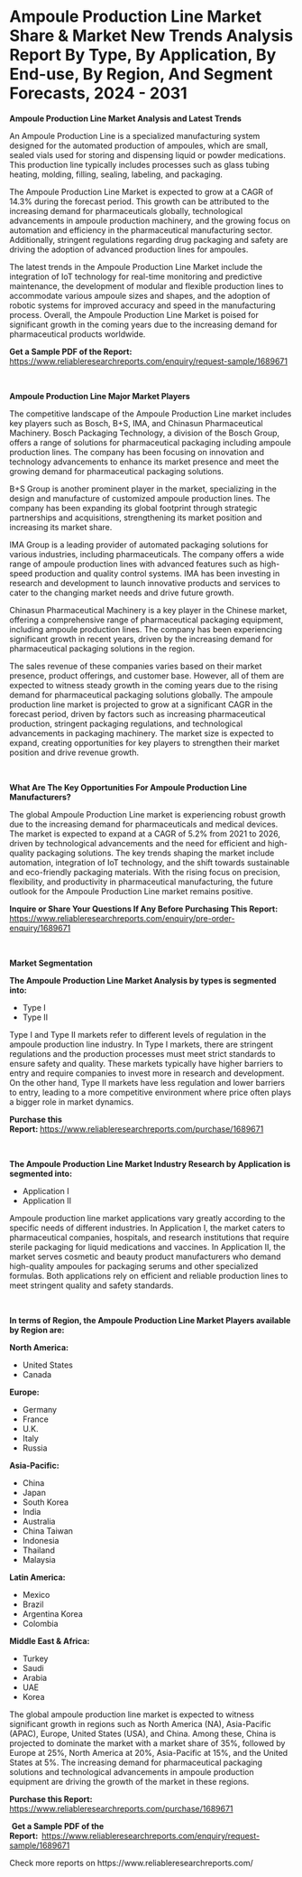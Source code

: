 <p><h1>Ampoule Production Line Market Share & Market New Trends Analysis Report By Type, By Application, By End-use, By Region, And Segment Forecasts, 2024 - 2031</h1></p><p><strong>Ampoule Production Line Market Analysis and Latest Trends</strong></p>
<p><p>An Ampoule Production Line is a specialized manufacturing system designed for the automated production of ampoules, which are small, sealed vials used for storing and dispensing liquid or powder medications. This production line typically includes processes such as glass tubing heating, molding, filling, sealing, labeling, and packaging.</p><p>The Ampoule Production Line Market is expected to grow at a CAGR of 14.3% during the forecast period. This growth can be attributed to the increasing demand for pharmaceuticals globally, technological advancements in ampoule production machinery, and the growing focus on automation and efficiency in the pharmaceutical manufacturing sector. Additionally, stringent regulations regarding drug packaging and safety are driving the adoption of advanced production lines for ampoules.</p><p>The latest trends in the Ampoule Production Line Market include the integration of IoT technology for real-time monitoring and predictive maintenance, the development of modular and flexible production lines to accommodate various ampoule sizes and shapes, and the adoption of robotic systems for improved accuracy and speed in the manufacturing process. Overall, the Ampoule Production Line Market is poised for significant growth in the coming years due to the increasing demand for pharmaceutical products worldwide.</p></p>
<p><strong>Get a Sample PDF of the Report:&nbsp;</strong> <a href="https://www.reliableresearchreports.com/enquiry/request-sample/1689671">https://www.reliableresearchreports.com/enquiry/request-sample/1689671</a></p>
<p>&nbsp;</p>
<p><strong>Ampoule Production Line Major Market Players</strong></p>
<p><p>The competitive landscape of the Ampoule Production Line market includes key players such as Bosch, B+S, IMA, and Chinasun Pharmaceutical Machinery. Bosch Packaging Technology, a division of the Bosch Group, offers a range of solutions for pharmaceutical packaging including ampoule production lines. The company has been focusing on innovation and technology advancements to enhance its market presence and meet the growing demand for pharmaceutical packaging solutions.</p><p>B+S Group is another prominent player in the market, specializing in the design and manufacture of customized ampoule production lines. The company has been expanding its global footprint through strategic partnerships and acquisitions, strengthening its market position and increasing its market share.</p><p>IMA Group is a leading provider of automated packaging solutions for various industries, including pharmaceuticals. The company offers a wide range of ampoule production lines with advanced features such as high-speed production and quality control systems. IMA has been investing in research and development to launch innovative products and services to cater to the changing market needs and drive future growth.</p><p>Chinasun Pharmaceutical Machinery is a key player in the Chinese market, offering a comprehensive range of pharmaceutical packaging equipment, including ampoule production lines. The company has been experiencing significant growth in recent years, driven by the increasing demand for pharmaceutical packaging solutions in the region.</p><p>The sales revenue of these companies varies based on their market presence, product offerings, and customer base. However, all of them are expected to witness steady growth in the coming years due to the rising demand for pharmaceutical packaging solutions globally. The ampoule production line market is projected to grow at a significant CAGR in the forecast period, driven by factors such as increasing pharmaceutical production, stringent packaging regulations, and technological advancements in packaging machinery. The market size is expected to expand, creating opportunities for key players to strengthen their market position and drive revenue growth.</p></p>
<p>&nbsp;</p>
<p><strong>What Are The Key Opportunities For Ampoule Production Line Manufacturers?</strong></p>
<p><p>The global Ampoule Production Line market is experiencing robust growth due to the increasing demand for pharmaceuticals and medical devices. The market is expected to expand at a CAGR of 5.2% from 2021 to 2026, driven by technological advancements and the need for efficient and high-quality packaging solutions. The key trends shaping the market include automation, integration of IoT technology, and the shift towards sustainable and eco-friendly packaging materials. With the rising focus on precision, flexibility, and productivity in pharmaceutical manufacturing, the future outlook for the Ampoule Production Line market remains positive.</p></p>
<p><strong>Inquire or Share Your Questions If Any Before Purchasing This Report:</strong> <a href="https://www.reliableresearchreports.com/enquiry/pre-order-enquiry/1689671">https://www.reliableresearchreports.com/enquiry/pre-order-enquiry/1689671</a></p>
<p>&nbsp;</p>
<p><strong>Market Segmentation</strong></p>
<p><strong>The Ampoule Production Line Market Analysis by types is segmented into:</strong></p>
<p><ul><li>Type I</li><li>Type II</li></ul></p>
<p><p>Type I and Type II markets refer to different levels of regulation in the ampoule production line industry. In Type I markets, there are stringent regulations and the production processes must meet strict standards to ensure safety and quality. These markets typically have higher barriers to entry and require companies to invest more in research and development. On the other hand, Type II markets have less regulation and lower barriers to entry, leading to a more competitive environment where price often plays a bigger role in market dynamics.</p></p>
<p><strong>Purchase this Report:&nbsp;</strong><a href="https://www.reliableresearchreports.com/purchase/1689671">https://www.reliableresearchreports.com/purchase/1689671</a></p>
<p>&nbsp;</p>
<p><strong>The Ampoule Production Line Market Industry Research by Application is segmented into:</strong></p>
<p><ul><li>Application I</li><li>Application II</li></ul></p>
<p><p>Ampoule production line market applications vary greatly according to the specific needs of different industries. In Application I, the market caters to pharmaceutical companies, hospitals, and research institutions that require sterile packaging for liquid medications and vaccines. In Application II, the market serves cosmetic and beauty product manufacturers who demand high-quality ampoules for packaging serums and other specialized formulas. Both applications rely on efficient and reliable production lines to meet stringent quality and safety standards.</p></p>
<p>&nbsp;</p>
<p><strong>In terms of Region, the Ampoule Production Line Market Players available by Region are:</strong></p>
<p>
    <p> <strong> North America: </strong>
        <ul>
            <li>United States</li>
            <li>Canada</li>
        </ul>
        </p> 
    <p> <strong> Europe: </strong>
        <ul>
            <li>Germany</li>
            <li>France</li>
            <li>U.K.</li>
            <li>Italy</li>
            <li>Russia</li>
        </ul>
        </p> 
    <p> <strong> Asia-Pacific: </strong>
        <ul>
            <li>China</li>
            <li>Japan</li>
            <li>South Korea</li>
            <li>India</li>
            <li>Australia</li>
            <li>China Taiwan</li>
            <li>Indonesia</li>
            <li>Thailand</li>
            <li>Malaysia</li>
        </ul>
        </p> 
    <p> <strong> Latin America: </strong>
        <ul>
            <li>Mexico</li>
            <li>Brazil</li>
            <li>Argentina Korea</li>
            <li>Colombia</li>
        </ul>
        </p> 
    <p> <strong> Middle East & Africa: </strong>
        <ul>
            <li>Turkey</li>
            <li>Saudi</li>
            <li>Arabia</li>
            <li>UAE</li>
            <li>Korea</li>
        </ul>
    </p>
    </p>
<p><p>The global ampoule production line market is expected to witness significant growth in regions such as North America (NA), Asia-Pacific (APAC), Europe, United States (USA), and China. Among these, China is projected to dominate the market with a market share of 35%, followed by Europe at 25%, North America at 20%, Asia-Pacific at 15%, and the United States at 5%. The increasing demand for pharmaceutical packaging solutions and technological advancements in ampoule production equipment are driving the growth of the market in these regions.</p></p>
<p><strong>Purchase this Report: </strong><a href="https://www.reliableresearchreports.com/purchase/1689671">https://www.reliableresearchreports.com/purchase/1689671</a></p>
<p>&nbsp;<strong>Get a Sample PDF of the Report:&nbsp;&nbsp;</strong><a href="https://www.reliableresearchreports.com/enquiry/request-sample/1689671">https://www.reliableresearchreports.com/enquiry/request-sample/1689671</a></p>
<p><strong></strong></p>
<p>Check more reports on https://www.reliableresearchreports.com/</p>